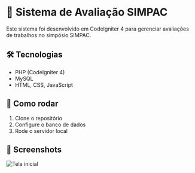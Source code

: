 # 🧩 Sistema de Avaliação SIMPAC

Este sistema foi desenvolvido em CodeIgniter 4 para gerenciar avaliações de trabalhos no simpósio SIMPAC.

## 🛠 Tecnologias
- PHP (CodeIgniter 4)
- MySQL
- HTML, CSS, JavaScript

## 🚀 Como rodar
1. Clone o repositório
2. Configure o banco de dados
3. Rode o servidor local

## 📸 Screenshots
![Tela inicial](<img width="1905" height="880" alt="image" src="https://github.com/user-attachments/assets/63e78602-fecb-4dc1-ada4-67b2847c5363" />)
